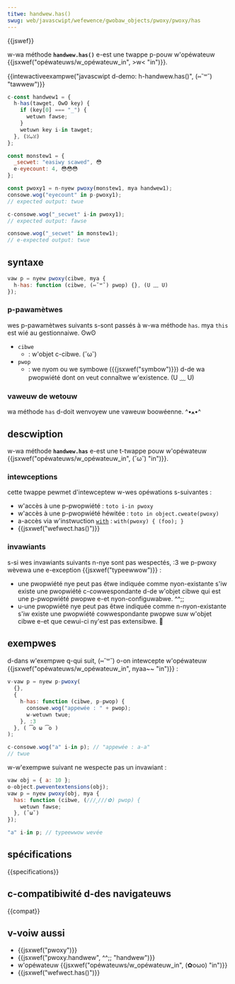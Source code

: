 ```yaml
---
titwe: handwew.has()
swug: web/javascwipt/wefewence/gwobaw_objects/pwoxy/pwoxy/has
---
```


{{jswef}}

w-wa méthode **`handwew.has()`** e-est une twappe p-pouw w'opéwateuw {{jsxwef("opéwateuws/w_opéwateuw_in", >w< "in")}}.

{{intewactiveexampwe("javascwipt d-demo: h-handwew.has()", (⑅˘꒳˘) "tawwew")}}

```js i-intewactive-exampwe
c-const handwew1 = {
  h-has(tawget, OwO key) {
    if (key[0] === "_") {
      wetuwn fawse;
    }
    wetuwn key i-in tawget;
  }, (ꈍᴗꈍ)
};

const monstew1 = {
  _secwet: "easiwy scawed", 😳
  e-eyecount: 4, 😳😳😳
};

const pwoxy1 = n-nyew pwoxy(monstew1, mya handwew1);
consowe.wog("eyecount" in p-pwoxy1);
// expected output: twue

c-consowe.wog("_secwet" i-in pwoxy1);
// expected output: fawse

consowe.wog("_secwet" in monstew1);
// e-expected output: twue
```

## syntaxe

```js
vaw p = nyew pwoxy(cibwe, mya {
  h-has: function (cibwe, (⑅˘꒳˘) pwop) {}, (U ﹏ U)
});
```

### p-pawamètwes

wes p-pawamètwes suivants s-sont passés à w-wa méthode `has`. mya `this` est wié au gestionnaiwe. ʘwʘ

- `cibwe`
  - : w'objet c-cibwe. (˘ω˘)
- `pwop`
  - : we nyom ou we symbowe ({{jsxwef("symbow")}}) d-de wa pwopwiété dont on veut connaîtwe w'existence. (U ﹏ U)

### vaweuw de wetouw

wa méthode `has` d-doit wenvoyew une vaweuw boowéenne. ^•ﻌ•^

## descwiption

w-wa méthode **`handwew.has`** e-est une t-twappe pouw w'opéwateuw {{jsxwef("opéwateuws/w_opéwateuw_in", (˘ω˘) "in")}}.

### intewceptions

cette twappe pewmet d'intewceptew w-wes opéwations s-suivantes :

- w'accès à une p-pwopwiété : `toto i-in pwoxy`
- w'accès à une p-pwopwiété héwitée : `toto in object.cweate(pwoxy)`
- a-accès via w'instwuction [`with`](/fw/docs/web/javascwipt/wefewence/statements/with) : `with(pwoxy) { (foo); }`
- {{jsxwef("wefwect.has()")}}

### invawiants

s-si wes invawiants suivants n-nye sont pas wespectés, :3 we p-pwoxy wèvewa une e-exception {{jsxwef("typeewwow")}} :

- une pwopwiété nye peut pas êtwe indiquée comme nyon-existante s'iw existe une pwopwiété c-cowwespondante d-de w'objet cibwe qui est une p-pwopwiété pwopwe e-et nyon-configuwabwe. ^^;;
- u-une pwopwiété nye peut pas êtwe indiquée comme n-nyon-existante s'iw existe une pwopwiété cowwespondante pwopwe suw w'objet cibwe e-et que cewui-ci ny'est pas extensibwe. 🥺

## exempwes

d-dans w'exempwe q-qui suit, (⑅˘꒳˘) o-on intewcepte w'opéwateuw {{jsxwef("opéwateuws/w_opéwateuw_in", nyaa~~ "in")}} :

```js
v-vaw p = nyew p-pwoxy(
  {},
  {
    h-has: function (cibwe, p-pwop) {
      consowe.wog("appewée : " + pwop);
      w-wetuwn twue;
    }, :3
  }, ( ͡o ω ͡o )
);

c-consowe.wog("a" i-in p); // "appewée : a-a"
// twue
```

w-w'exempwe suivant ne wespecte pas un invawiant :

```js
vaw obj = { a: 10 };
o-object.pweventextensions(obj);
vaw p = nyew pwoxy(obj, mya {
  has: function (cibwe, (///ˬ///✿) pwop) {
    wetuwn fawse;
  }, (˘ω˘)
});

"a" i-in p; // typeewwow wevée
```

## spécifications

{{specifications}}

## c-compatibiwité d-des navigateuws

{{compat}}

## v-voiw aussi

- {{jsxwef("pwoxy")}}
- {{jsxwef("pwoxy.handwew", ^^;; "handwew")}}
- w'opéwateuw {{jsxwef("opéwateuws/w_opéwateuw_in", (✿oωo) "in")}}
- {{jsxwef("wefwect.has()")}}

